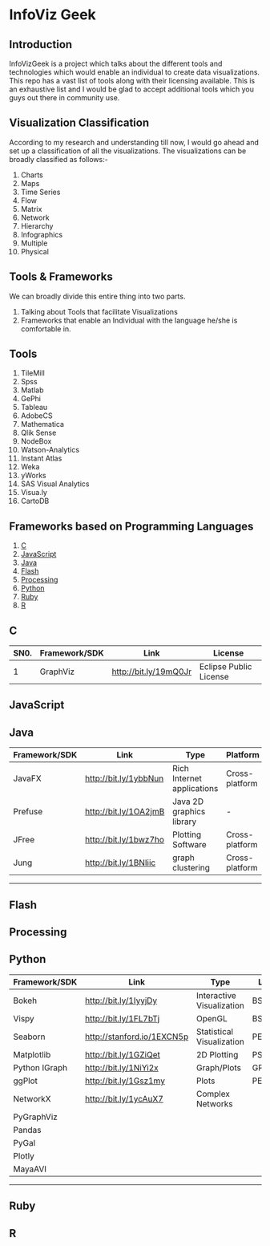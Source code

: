InfoViz Geek 
==========

Introduction
---------------
InfoVizGeek is a project which talks about the different tools and technologies which would enable an individual to create data visualizations. This repo has a vast list of tools along with their licensing available. This is an exhaustive list and I would be glad to accept additional tools which you guys out there in community use.

Visualization Classification
--------------------------------
According to my research and understanding till now, I would go ahead and set up a classification of all the visualizations. The visualizations can be broadly classified  as follows:-

 1. Charts
 2. Maps
 3. Time Series
 4. Flow
 5. Matrix
 6. Network
 7. Hierarchy
 8. Infographics
 9. Multiple
 10. Physical

Tools & Frameworks
-------------------------
We can broadly divide this entire thing into two parts. 

 1. Talking about Tools that facilitate Visualizations
 2. Frameworks that enable an Individual with the language he/she is comfortable in. 

Tools
-------

 1. TileMill
 2. Spss
 3. Matlab
 4. GePhi
 5. Tableau
 6. AdobeCS
 7. Mathematica
 8. Qlik Sense
 9. NodeBox
 10. Watson-Analytics
 11. Instant Atlas
 12. Weka
 13. yWorks
 14. SAS Visual Analytics
 15. Visua.ly
 16. CartoDB

Frameworks based on Programming Languages
--------------------------------------------------------

 1. [C](https://github.com/shivkumarganesh/InfoVizGeek/wiki/C)
 2. [JavaScript](https://github.com/shivkumarganesh/InfoVizGeek/wiki/JavaScript)
 3. [Java](https://github.com/shivkumarganesh/InfoVizGeek/wiki/Java)
 4. [Flash](https://github.com/shivkumarganesh/InfoVizGeek/wiki/Flash)
 5. [Processing](https://github.com/shivkumarganesh/InfoVizGeek/wiki/Processing)
 6. [Python](https://github.com/shivkumarganesh/InfoVizGeek/wiki/Python)
 7. [Ruby](https://github.com/shivkumarganesh/InfoVizGeek/wiki/Ruby)
 8. [R](https://github.com/shivkumarganesh/InfoVizGeek/wiki/R)
 
C
--
| SN0. 	| Framework/SDK 	| Link                  	| License                	|
|------	|---------------	|-----------------------	|------------------------	|
| 1    	| GraphViz      	| http://bit.ly/19mQ0Jr 	| Eclipse Public License 	|

JavaScript
----------

Java
----
| Framework/SDK | Link | Type | Platform | License |
|---------------|-----------------------|----------------------------|----------------|----------------|
| JavaFX | http://bit.ly/1ybbNun | Rich Internet applications | Cross-platform | parts underGPL |
| Prefuse | http://bit.ly/1OA2jmB | Java 2D graphics library | - | BSD license |
| JFree | http://bit.ly/1bwz7ho | Plotting Software | Cross-platform | LGPL |
| Jung | http://bit.ly/1BNIiic | graph clustering | Cross-platform | BSDlicense |
__________________________________________________________________________________________________________

Flash
-----

Processing
----------

Python
------
| Framework/SDK | Link | Type | License |
|---------------|----------------------------|---------------------------|----------|
| Bokeh | http://bit.ly/1IyyjDy | Interactive Visualization | BSD |
| Vispy | http://bit.ly/1FL7bTj | OpenGL | BSD |
| Seaborn | http://stanford.io/1EXCN5p | Statistical Visualization | PERSONAL |
| Matplotlib | http://bit.ly/1GZiQet | 2D Plotting | PSF |
| Python IGraph | http://bit.ly/1NiYi2x | Graph/Plots | GPL |
| ggPlot | http://bit.ly/1Gsz1my | Plots | PERSONAL |
| NetworkX | http://bit.ly/1ycAuX7 | Complex Networks |  |
| PyGraphViz |  |  |  |
| Pandas |  |  |  |
| PyGal |  |  |  |
| Plotly |  |  |  |
| MayaAVI |  |  |  |
_________________________________________________________________________________________________________________

Ruby
----

R
-

